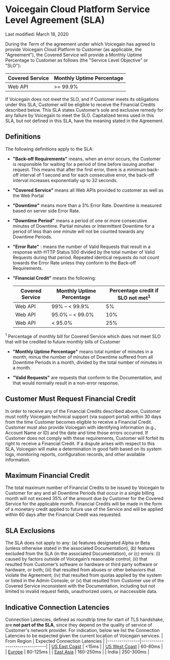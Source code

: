 # Voicegain Cloud Platform Service Level Agreement (SLA)
Last modified: March 18, 2020 

During the Term of the agreement under which Voicegain has agreed to provide Voicegain Cloud Platform to Customer (as applicable, the "Agreement"), the Covered Service will provide a Monthly Uptime Percentage to Customer as follows (the "Service Level Objective" or "SLO"):

| Covered Service      | Monthly Uptime Percentage |
|----------------------|---------------------------|
| Web API              | >= 99.9%                  |

If Voicegain does not meet the SLO, and if Customer meets its obligations under this SLA, Customer will be eligible to receive the Financial Credits described below. This SLA states Customer’s sole and exclusive remedy for any failure by Voicegain to meet the SLO. Capitalized terms used in this SLA, but not defined in this SLA, have the meaning stated in the Agreement. 

## Definitions
The following definitions apply to the SLA:

* **"Back-off Requirements"** means, when an error occurs, the Customer is responsible for waiting for a period of time before issuing another request. This means that after the first error, there is a minimum back-off interval of 1 second and for each consecutive error, the back-off interval increases exponentially up to 32 seconds.

* **"Covered Service"** means all Web APIs provided to customer as well as the Web Portal

* **"Downtime"** means more than a 3% Error Rate. Downtime is measured based on server side Error Rate.

* **"Downtime Period"** means a period of one or more consecutive minutes of Downtime. Partial minutes or Intermittent Downtime for a period of less than one minute will not be counted towards any Downtime Periods.

* **"Error Rate"** : means the number of Valid Requests that result in a response with HTTP Status 500 divided by the total number of Valid Requests during that period. Repeated identical requests do not count towards the Error Rate unless they conform to the Back-off Requirements. 

* **"Financial Credit"** means the following:

  |Covered Service     |Monthly Uptime Percentage	|Percentage credit if SLO not met<sup>1</sup>|
  |--------------------|---------------------------|---------------------------------------|
  |Web API             |99% – < 99.9%	 |5% |
  |Web API             |95.0% – < 99.0%  |10% |
  |Web API             |< 95.0%	         |25% |


<sup>1</sup> Percentage of monthly bill for Covered Service which does not meet SLO that will be credited to future monthly bills of Customer

* **"Monthly Uptime Percentage"** means total number of minutes in a month, minus the number of minutes of Downtime suffered from all Downtime Periods in a month, divided by the total number of minutes in a month.

* **"Valid Requests"** are requests that conform to the Documentation, and that would normally result in a non-error response.

## Customer Must Request Financial Credit
In order to receive any of the Financial Credits described above, Customer must notify Voicegain technical support (via support portal) within 30 days from the time Customer becomes eligible to receive a Financial Credit. Customer must also provide Voicegain with identifying information (e.g., Account Name or ID) and the date and time those errors occurred. If Customer does not comply with these requirements, Customer will forfeit its right to receive a Financial Credit. If a dispute arises with respect to this SLA, Voicegain will make a determination in good faith based on its system logs, monitoring reports, configuration records, and other available information.

## Maximum Financial Credit
The total maximum number of Financial Credits to be issued by Voicegain to Customer for any and all Downtime Periods that occur in a single billing month will not exceed 35% of the amount due by Customer for the Covered Service for the applicable month.  Financial Credits will be made in the form of a monetary credit applied to future use of the Service and will be applied within 60 days after the Financial Credit was requested.

## SLA Exclusions
The SLA does not apply to any: (a) features designated Alpha or Beta (unless otherwise stated in the associated Documentation), (b) features excluded from the SLA (in the associated Documentation), or (c) errors: (i) caused by factors outside of Voicegain’s reasonable control; (ii) that resulted from Customer’s software or hardware or third party software or hardware, or both; (iii) that resulted from abuses or other behaviors that violate the Agreement; (iv) that resulted from quotas applied by the system or listed in the Admin Console; or (v) that resulted from Customer use of the Covered Service inconsistent with the Documentation, including but not limited to invalid request fields, unauthorized users, or inaccessible data.

## Indicative Connection Latencies
Connection Latencies, defined as roundtrip time for start of TLS handshake, are **not part of the SLA**, since they depend on the quality of service of Customer's network provider.
For indication, below we list the Connection Latencies to be expected given the current location of Voicegain services.
| From Region    | Expected Connection Latencies |
|----------------|-------------------------------|
| [US East Coast](https://updown.io/xa7t)  | <15ms                         |
| [US West Coast](https://updown.io/xa7t)  | 60-80ms                       |
| [Europe](https://updown.io/onvf)         | 80-125ms                      |
| [East Asia](https://updown.io/ntbh)      | 160-250ms                     |
| India          | 250-300ms                     |
